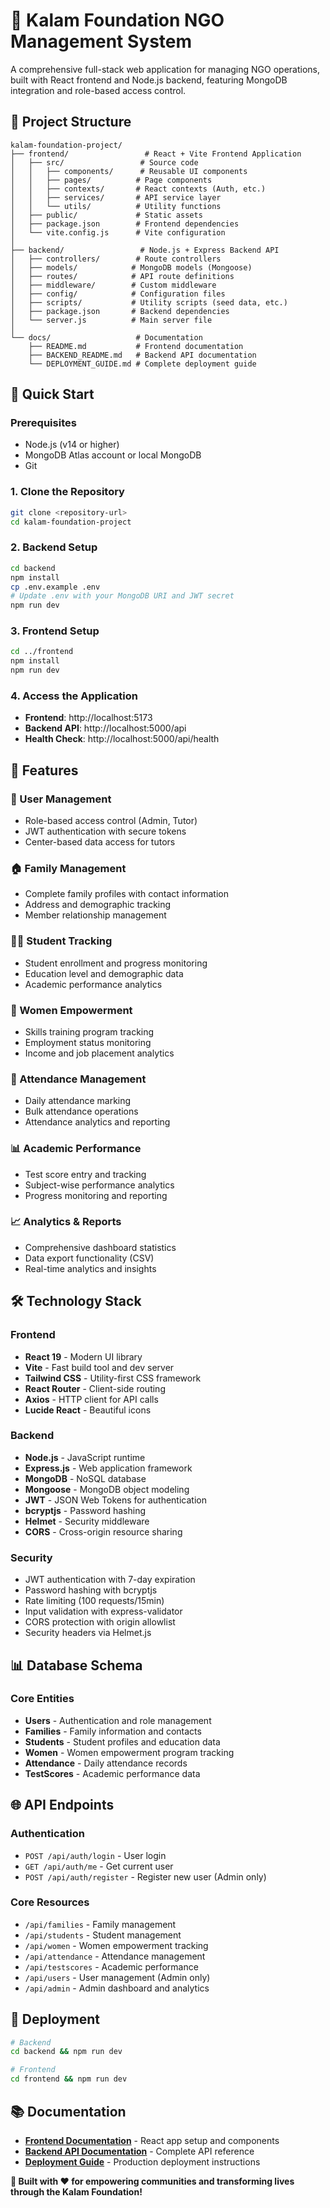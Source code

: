 # 🌟 Kalam Foundation NGO Management System

A comprehensive full-stack web application for managing NGO operations, built with React frontend and Node.js backend, featuring MongoDB integration and role-based access control.

## 📁 Project Structure

```
kalam-foundation-project/
├── frontend/                 # React + Vite Frontend Application
│   ├── src/                 # Source code
│   │   ├── components/      # Reusable UI components
│   │   ├── pages/          # Page components
│   │   ├── contexts/       # React contexts (Auth, etc.)
│   │   ├── services/       # API service layer
│   │   └── utils/          # Utility functions
│   ├── public/             # Static assets
│   ├── package.json        # Frontend dependencies
│   └── vite.config.js      # Vite configuration
│
├── backend/                 # Node.js + Express Backend API
│   ├── controllers/        # Route controllers
│   ├── models/            # MongoDB models (Mongoose)
│   ├── routes/            # API route definitions
│   ├── middleware/        # Custom middleware
│   ├── config/            # Configuration files
│   ├── scripts/           # Utility scripts (seed data, etc.)
│   ├── package.json       # Backend dependencies
│   └── server.js          # Main server file
│
└── docs/                   # Documentation
    ├── README.md           # Frontend documentation
    ├── BACKEND_README.md   # Backend API documentation
    └── DEPLOYMENT_GUIDE.md # Complete deployment guide
```

## 🚀 Quick Start

### Prerequisites
- Node.js (v14 or higher)
- MongoDB Atlas account or local MongoDB
- Git

### 1. Clone the Repository
```bash
git clone <repository-url>
cd kalam-foundation-project
```

### 2. Backend Setup
```bash
cd backend
npm install
cp .env.example .env
# Update .env with your MongoDB URI and JWT secret
npm run dev
```

### 3. Frontend Setup
```bash
cd ../frontend
npm install
npm run dev
```

### 4. Access the Application
- **Frontend**: http://localhost:5173
- **Backend API**: http://localhost:5000/api
- **Health Check**: http://localhost:5000/api/health


## 🎯 Features

### 👥 User Management
- Role-based access control (Admin, Tutor)
- JWT authentication with secure tokens
- Center-based data access for tutors

### 🏠 Family Management
- Complete family profiles with contact information
- Address and demographic tracking
- Member relationship management

### 👨‍🎓 Student Tracking
- Student enrollment and progress monitoring
- Education level and demographic data
- Academic performance analytics

### 👩 Women Empowerment
- Skills training program tracking
- Employment status monitoring
- Income and job placement analytics

### 📅 Attendance Management
- Daily attendance marking
- Bulk attendance operations
- Attendance analytics and reporting

### 📊 Academic Performance
- Test score entry and tracking
- Subject-wise performance analytics
- Progress monitoring and reporting

### 📈 Analytics & Reports
- Comprehensive dashboard statistics
- Data export functionality (CSV)
- Real-time analytics and insights

## 🛠️ Technology Stack

### Frontend
- **React 19** - Modern UI library
- **Vite** - Fast build tool and dev server
- **Tailwind CSS** - Utility-first CSS framework
- **React Router** - Client-side routing
- **Axios** - HTTP client for API calls
- **Lucide React** - Beautiful icons 

### Backend
- **Node.js** - JavaScript runtime
- **Express.js** - Web application framework
- **MongoDB** - NoSQL database
- **Mongoose** - MongoDB object modeling
- **JWT** - JSON Web Tokens for authentication
- **bcryptjs** - Password hashing
- **Helmet** - Security middleware
- **CORS** - Cross-origin resource sharing

### Security
- JWT authentication with 7-day expiration
- Password hashing with bcryptjs
- Rate limiting (100 requests/15min)
- Input validation with express-validator
- CORS protection with origin allowlist
- Security headers via Helmet.js

## 📊 Database Schema

### Core Entities
- **Users** - Authentication and role management
- **Families** - Family information and contacts
- **Students** - Student profiles and education data
- **Women** - Women empowerment program tracking
- **Attendance** - Daily attendance records
- **TestScores** - Academic performance data

## 🌐 API Endpoints

### Authentication
- `POST /api/auth/login` - User login
- `GET /api/auth/me` - Get current user
- `POST /api/auth/register` - Register new user (Admin only)

### Core Resources
- `/api/families` - Family management
- `/api/students` - Student management
- `/api/women` - Women empowerment tracking
- `/api/attendance` - Attendance management
- `/api/testscores` - Academic performance
- `/api/users` - User management (Admin only)
- `/api/admin` - Admin dashboard and analytics

## 🚀 Deployment

```bash
# Backend
cd backend && npm run dev

# Frontend
cd frontend && npm run dev
```



## 📚 Documentation

- **[Frontend Documentation](docs/README.md)** - React app setup and components
- **[Backend API Documentation](docs/BACKEND_README.md)** - Complete API reference
- **[Deployment Guide](docs/DEPLOYMENT_GUIDE.md)** - Production deployment instructions



**🎉 Built with ❤️ for empowering communities and transforming lives through the Kalam Foundation!**
